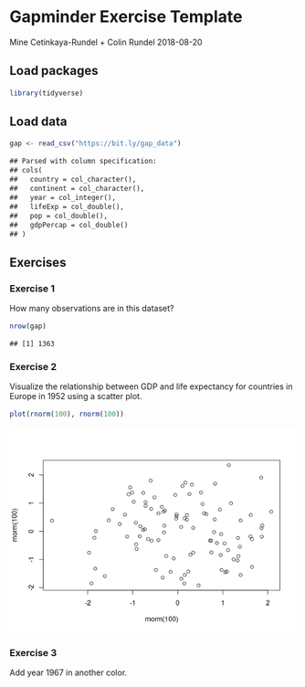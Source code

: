 Gapminder Exercise Template
================
Mine Cetinkaya-Rundel + Colin Rundel
2018-08-20

## Load packages

``` r
library(tidyverse)
```

## Load data

``` r
gap <- read_csv("https://bit.ly/gap_data")
```

    ## Parsed with column specification:
    ## cols(
    ##   country = col_character(),
    ##   continent = col_character(),
    ##   year = col_integer(),
    ##   lifeExp = col_double(),
    ##   pop = col_double(),
    ##   gdpPercap = col_double()
    ## )

## Exercises

### Exercise 1

How many observations are in this dataset?

``` r
nrow(gap)
```

    ## [1] 1363

### Exercise 2

Visualize the relationship between GDP and life expectancy for countries
in Europe in 1952 using a scatter plot.

``` r
plot(rnorm(100), rnorm(100))
```

![](gapminder_files/figure-gfm/eu_52-1.png)<!-- -->

### Exercise 3

Add year 1967 in another color.
